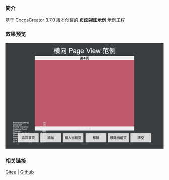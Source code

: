 ### 简介
基于 CocosCreator 3.7.0 版本创建的 **页面视图示例** 示例工程

### 效果预览
![image](../../../image/202203/2022030204.jpg)

### 相关链接
[Gitee](https://gitee.com/mirrors_cocos-creator/example-cases/tree/v2.4.3/assets/cases/02_ui/14_pageView) | [Github](https://github.com/cocos-creator/example-cases/tree/v2.4.3/assets/cases/02_ui/14_pageView)